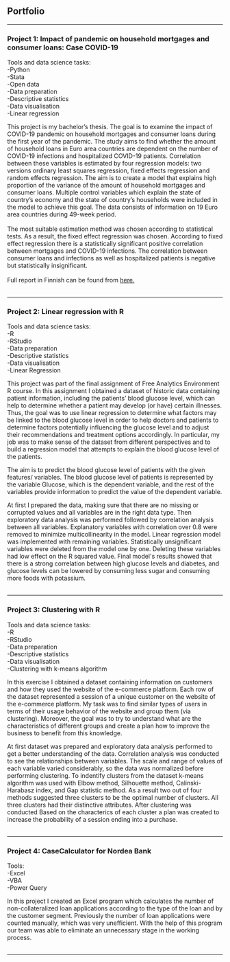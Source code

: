 ## Portfolio

---

### Project 1: Impact of pandemic on household mortgages and consumer loans: Case COVID-19

Tools and data science tasks:<br>
-Python<br>
-Stata<br>
-Open data<br>
-Data preparation<br>
-Descriptive statistics<br>
-Data visualisation<br>
-Linear regression

This project is my bachelor’s thesis. The goal is to examine the impact of COVID-19 pandemic on household
mortgages and consumer loans during the first year of the pandemic. The study aims to find
whether the amount of household loans in Euro area countries are dependent on the number
of COVID-19 infections and hospitalized COVID-19 patients. Correlation between these variables 
is estimated by four regression models: two versions ordinary least squares regression,
fixed effects regression and random effects regression. The aim is to create a model that
explains high proportion of the variance of the amount of household mortgages and consumer
loans. Multiple control variables which explain the state of country’s economy and the state
of country’s households were included in the model to achieve this goal. The data consists of
information on 19 Euro area countries during 49-week period.
<br><br>
The most suitable estimation method was chosen according to statistical tests. As a result, the
fixed effect regression was chosen. According to fixed effect regression there is a statistically
significant positive correlation between mortgages and COVID-19 infections. The correlation
between consumer loans and infections as well as hospitalized patients is negative but statistically insignificant.
<br><br>
Full report in Finnish can be found from [here.](https://lutpub.lut.fi/bitstream/handle/10024/162734/Kandidaatintutkielma_Markus_Junnola.pdf?sequence=1&isAllowed=y)<br><br>

---
### Project 2: Linear regression with R 

Tools and data science tasks:<br>
-R<br>
-RStudio<br>
-Data preparation<br>
-Descriptive statistics<br>
-Data visualisation<br>
-Linear Regression<br>

This project was part of the final assignment of Free Analytics Environment R course.
In this assignment I obtained a dataset of historic data containing patient information,
including the patients’ blood glucose level, which can help to determine whether a patient may develop
(or have) certain illnesses. Thus, the goal was to use linear regression to determine what factors may
be linked to the blood glucose level in order to help doctors and patients to determine factors potentially
influencing the glucose level and to adjust their recommendations and treatment options accordingly. In
particular, my job was to make sense of the dataset from different perspectives and to build a regression
model that attempts to explain the blood glucose level of the patients.

The aim is to predict the blood glucose level of patients with the given features/ variables. The blood
glucose level of patients is represented by the variable Glucose, which is the dependent variable, and the
rest of the variables provide information to predict the value of the dependent variable.

At first I prepared the data, making sure that there are no missing or corrupted values and all variables are in the right data type. Then exploratory data analysis was 
performed followed by correlation analysis between all variables. Explanatory variables with correlation over 0.8 were removed to minimize multicollinearity in the model. Linear 
regression model was implemented with remaining variables. Statistically unsignificant variables were deleted from the model one by one. Deleting these variables had low effect 
on the R squared value. Final model's results showed that there is a strong correlation between high glucose levels and diabetes, and glucose levels can be lowered by consuming 
less sugar and consuming more foods with potassium.<br><br>

---
### Project 3: Clustering with R

Tools and data science tasks:<br>
-R<br>
-RStudio<br>
-Data preparation<br>
-Descriptive statistics<br>
-Data visualisation<br>
-Clustering with k-means algorithm

In this exercise I obtained a dataset containing information on customers 
and how they used the website of the e-commerce platform. Each row of the dataset represented a session of a unique customer on the website of the e-commerce platform. 
My task was to find similar types of users in terms of their usage behavior of the website and group them (via clustering). Moreover, the goal was to try to understand
what are the characteristics of different groups and create a plan how to improve the business to benefit from this knowledge.<br>

At first dataset was prepared and exploratory data analysis performed to get a better understanding of the data. Correlation analysis was conducted to see the relationships 
between variables. The scale and range of values of each variable varied considerably, so the data was normalized before performing clustering. To indentify clusters from the 
dataset k-means algorithm was used with Elbow method, Silhouette method,  Calinski-Harabasz index, and Gap statistic method. As 
a result two out of four methods suggested three clusters to be the optimal number of clusters. All three clusters had their distinctive attributes. After clustering was 
conducted Based on the characterics of each cluster a plan was created to increase the probability of a session ending into a purchase.<br><br>

---
### Project 4: CaseCalculator for Nordea Bank

Tools:<br>
-Excel<br>
-VBA<br>
-Power Query<br>

In this project I created an Excel program which calculates the number of non-collateralized loan applications
according to the type of the loan and by the customer segment. Previously the number of loan applications
were counted manually, which was very unefficient. With the help of this program our team was able to eliminate
an unnecessary stage in the working process.<br><br>

---   

<!--
Tools

[Project 3 Title](http://example.com/)
<img src="images/dummy_thumbnail.jpg?raw=true"/>

---

### Category Name 2

- [Project 1 Title](http://example.com/)
- [Project 2 Title](http://example.com/)
- [Project 3 Title](http://example.com/)
- [Project 4 Title](http://example.com/)
- [Project 5 Title](http://example.com/)

---
-->
